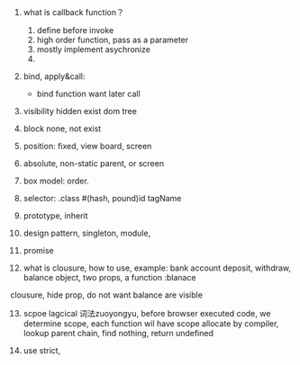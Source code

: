 1. what is callback function？

    1. define before invoke
    2. high order function, pass as a parameter
    3. mostly implement asychronize
    4. 

2. bind, apply&call:
    - bind function want later call

3. visibility hidden exist dom tree
4. block none, not exist

5. position: fixed, view board, screen

6. absolute, non-static parent, or screen

7. box model: order.

8. selector: .class #(hash, pound)id tagName

9. prototype, inherit

10. design pattern, singleton, module, 

11. promise

12. what is clousure, how to use, example:
 bank account deposit, withdraw, balance object, two props, a function :blanace

clousure, hide prop, do not want balance are visible 

13. scpoe lagcical 词法zuoyongyu, before browser executed code, we determine scope, each function wil have scope allocate by compiler, lookup parent chain, find nothing, return undefined 

14. use strict, 

